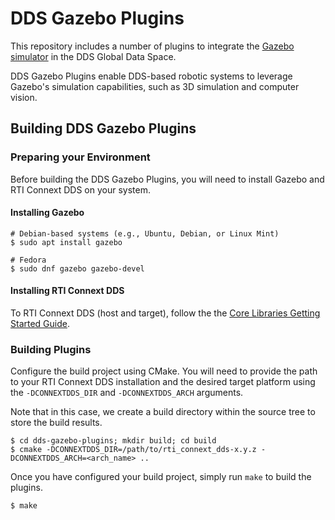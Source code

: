 # DDS Gazebo Plugins

This repository includes a number of plugins to integrate the 
[Gazebo simulator](http://gazebosim.org) in the DDS Global Data Space. 

DDS Gazebo Plugins enable DDS-based robotic systems to leverage Gazebo's
simulation capabilities, such as 3D simulation and computer vision.

## Building DDS Gazebo Plugins

### Preparing your Environment

Before building the DDS Gazebo Plugins, you will need to install Gazebo
and RTI Connext DDS on your system.

#### Installing Gazebo

```
# Debian-based systems (e.g., Ubuntu, Debian, or Linux Mint)
$ sudo apt install gazebo

# Fedora
$ sudo dnf gazebo gazebo-devel
```

#### Installing RTI Connext DDS
To RTI Connext DDS (host and target), follow the the 
[Core Libraries Getting Started Guide](https://community.rti.com/static/documentation/connext-dds/current/doc/manuals/connext_dds/html_files/RTI_ConnextDDS_CoreLibraries_GettingStarted/Content/GettingStarted/Installing_ConnextDDS.htm).

### Building Plugins

Configure the build project using CMake. You will need to provide the path to
your RTI Connext DDS installation and the desired target platform using the
``-DCONNEXTDDS_DIR`` and ``-DCONNEXTDDS_ARCH`` arguments.

Note that in this case, we create a build directory within the source tree
to store the build results.

```
$ cd dds-gazebo-plugins; mkdir build; cd build
$ cmake -DCONNEXTDDS_DIR=/path/to/rti_connext_dds-x.y.z -DCONNEXTDDS_ARCH=<arch_name> ..
```

Once you have configured your build project, simply run ``make`` to build the
plugins.

```
$ make
```